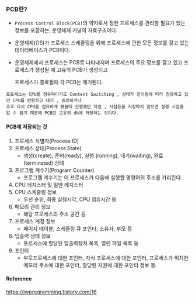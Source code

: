 ### PCB란?
- `Process Control Block(PCB)`의 약자로서 정한 프로세스를 관리할 필요가 있는 정보를 포함하는, 운영체제 커널의 자료구조이다.
- 운영체제(OS)가 프로세스 스케쥴링을 위해 프로세스에 관한 모든 정보를 갖고 있는 데이터베이스가 PCB이다.
- 운영체제에서 프로세스는 PCB로 나타내지며 프로세스의 주요 정보를 갖고 있고 프로세스가 생성될 때 고유의 PCB가 생성되고 

  프로세스가 종료될때 각 PCB는 제거된다.
  
```
프로세스는 CPU를 점유하다가도 Context Switching , 상태가 전이됨에 따라 점유하고 있던 CPU를 반환하고 대기 , 종료하거나
추후 다시 CPU를 점유하게 됐을때 진행했던 작업 , 시점등을 저장하지 않으면 실행 시점을 알 수 없기 때문에 PCB란 고유의 db에 저장하는 것이다.
```

#### PCB에 저장되는 것
1. 프로세스 식별자(Process ID)
2. 프로세스 상태(Process State) 
   - 생성(create), 준비(ready), 실행 (running), 대기(waiting), 완료(terminated) 상태 
3. 프로그램 계수기(Program Counter) 
   - 프로그램 계수기는 이 프로세스가 다음에 실행할 명령어의 주소를 가리킨다. 
4. CPU 레지스터 및 일반 레지스터
5. CPU 스케줄링 정보
   - 우선 순위, 최종 실행시각, CPU 점유시간 등
6. 메모리 관리 정보
   - 해당 프로세스의 주소 공간 등
7. 프로세스 계정 정보
   - 페이지 테이블, 스케줄링 큐 포인터, 소유자, 부모 등
8. 입출력 상태 정보 
   - 프로세스에 할당된 입출력장치 목록, 열린 파일 목록 등
9. 포인터
   - 부모프로세스에 대한 포인터, 자식 프로세스에 대한 포인터, 프로세스가 위치한 메모리 주소에 대한 포인터, 할당된 자원에 대한 포인터 정보 등. 

#### Reference
<https://jwprogramming.tistory.com/16><br>
